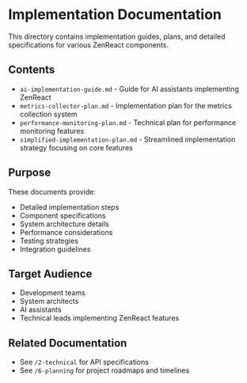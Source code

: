 # Implementation Documentation

This directory contains implementation guides, plans, and detailed specifications for various ZenReact components.

## Contents

- `ai-implementation-guide.md` - Guide for AI assistants implementing ZenReact
- `metrics-collector-plan.md` - Implementation plan for the metrics collection system
- `performance-monitoring-plan.md` - Technical plan for performance monitoring features
- `simplified-implementation-plan.md` - Streamlined implementation strategy focusing on core features

## Purpose

These documents provide:

- Detailed implementation steps
- Component specifications
- System architecture details
- Performance considerations
- Testing strategies
- Integration guidelines

## Target Audience

- Development teams
- System architects
- AI assistants
- Technical leads implementing ZenReact features

## Related Documentation

- See `/2-technical` for API specifications
- See `/6-planning` for project roadmaps and timelines
